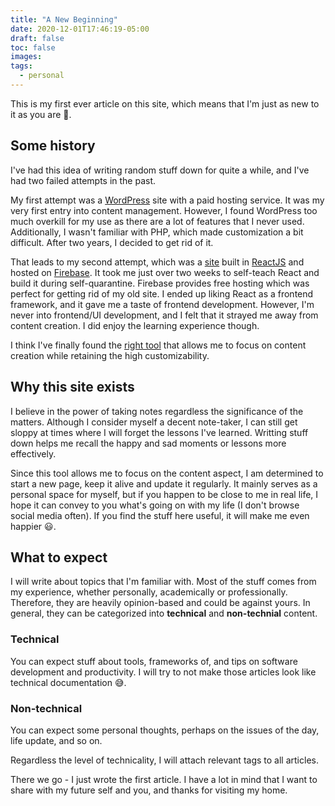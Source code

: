 ```yaml
---
title: "A New Beginning"
date: 2020-12-01T17:46:19-05:00
draft: false
toc: false
images:
tags:
  - personal
---
```


This is my first ever article on this site, which means that I'm just as new to it as you are :slightly_smiling_face:.

## Some history

I've had this idea of writing random stuff down for quite a while, and I've had two failed attempts in the past.

My first attempt was a [WordPress](https://wordpress.org/) site with a paid hosting service. It was my very first entry into content management. However, I found WordPress too much overkill for my use as there are a lot of features that I never used. Additionally, I wasn't familiar with PHP, which made customization a bit difficult. After two years, I decided to get rid of it.

That leads to my second attempt, which was a [site](https://zhouyiren.rocks) built in [ReactJS](https://reactjs.org/) and hosted on [Firebase](https://firebase.google.com/). It took me just over two weeks to self-teach React and build it during self-quarantine. Firebase provides free hosting which was perfect for getting rid of my old site. I ended up liking React as a frontend framework, and it gave me a taste of frontend development. However, I'm never into frontend/UI development, and I felt that it strayed me away from content creation. I did enjoy the learning experience though.

I think I've finally found the [right tool](http://gohugo.io/) that allows me to focus on content creation while retaining the high customizability.

## Why this site exists

I believe in the power of taking notes regardless the significance of the matters. Although I consider myself a decent note-taker, I can still get sloppy at times where I will forget the lessons I've learned. Writting stuff down helps me recall the happy and sad moments or lessons more effectively.

Since this tool allows me to focus on the content aspect, I am determined to start a new page, keep it alive and update it regularly. It mainly serves as a personal space for myself, but if you happen to be close to me in real life, I hope it can convey to you what's going on with my life (I don't browse social media often). If you find the stuff here useful, it will make me even happier :smiley:.

## What to expect

I will write about topics that I'm familiar with. Most of the stuff comes from my experience, whether personally, academically or professionally. Therefore, they are heavily opinion-based and could be against yours. In general, they can be categorized into **technical** and **non-technial** content.

### Technical

You can expect stuff about tools, frameworks of, and tips on software development and productivity. I will try to not make those articles look like technical documentation :sweat_smile:.

### Non-technical

You can expect some personal thoughts, perhaps on the issues of the day, life update, and so on.

Regardless the level of technicality, I will attach relevant tags to all articles.

There we go - I just wrote the first article. I have a lot in mind that I want to share with my future self and you, and thanks for visiting my home.
